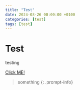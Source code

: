 ```yaml
---
title: "Test"
date: 2024-08-26 00:00:00 +0100
categories: [test]
tags: [test]
---
```


# Test

testing


<a href="example.com" class="custom-button">Click ME!</a>

> something
{: .prompt-info}